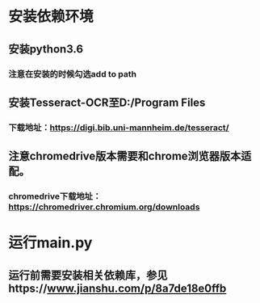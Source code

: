 # 安装依赖环境
## 安装python3.6
### 注意在安装的时候勾选add to path
## 安装Tesseract-OCR至D:/Program Files
### 下载地址：https://digi.bib.uni-mannheim.de/tesseract/
## 注意chromedrive版本需要和chrome浏览器版本适配。
### chromedrive下载地址：https://chromedriver.chromium.org/downloads

# 运行main.py
## 运行前需要安装相关依赖库，参见https://www.jianshu.com/p/8a7de18e0ffb
